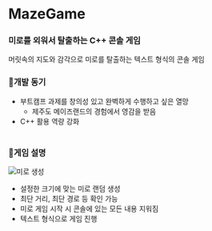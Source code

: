 # MazeGame
### 미로를 외워서 탈출하는 C++ 콘솔 게임
머릿속의 지도와 감각으로 미로를 탈출하는 텍스트 형식의 콘솔 게임

### 🚀개발 동기
* 부트캠프 과제를 창의성 있고 완벽하게 수행하고 싶은 열망
  * 제주도 메이즈랜드의 경험에서 영감을 받음
* C++ 활용 역량 강화
<br></br>

### 📜게임 설명
![미로 생성](https://github.com/developerYHLee/MazeProject/assets/82407061/80f54e13-1334-458e-b627-fb04a46f87c2)
* 설정한 크기에 맞는 미로 랜덤 생성
* 최단 거리, 최단 경로 등 확인 가능
* 미로 게임 시작 시 콘솔에 있는 모든 내용 지워짐
* 텍스트 형식으로 게임 진행

